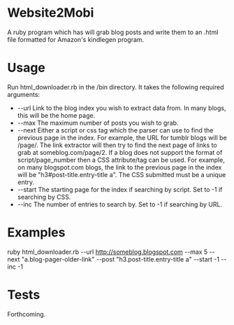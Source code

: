 Website2Mobi
============

A ruby program which has will grab blog posts and write them to an .html file formatted for Amazon's kindlegen program.

Usage
=====
Run html_downloader.rb in the /bin directory. It takes the following
required arguments:
* --url Link to the blog index you wish to extract data from. In many blogs, this will be the home page.
* --max The maximum number of posts you wish to grab.
* --next Either a script or css tag which the parser can use to find the previous page in the index. For example, the URL for tumblr blogs will be /page/. The
link extractor will then try to find the next page of links to grab at someblog.com/page/2.
If a blog does not support the format of script/page_number then a CSS attribute/tag can be used. For example, on many blogspot.com blogs, the link to the
previous page in the index will be "h3#post-title.entry-title a". The CSS submitted must be a unique entry.
* --start The starting page for the index if searching by script. Set to -1 if searching by CSS.
* --inc The number of entries to search by. Set to -1 if searching by URL.

Examples
========
ruby html_downloader.rb --url http://someblog.blogspot.com --max 5 --next "a.blog-pager-older-link" --post "h3.post-title.entry-title a" --start -1 --inc -1


Tests
=====
Forthcoming.

